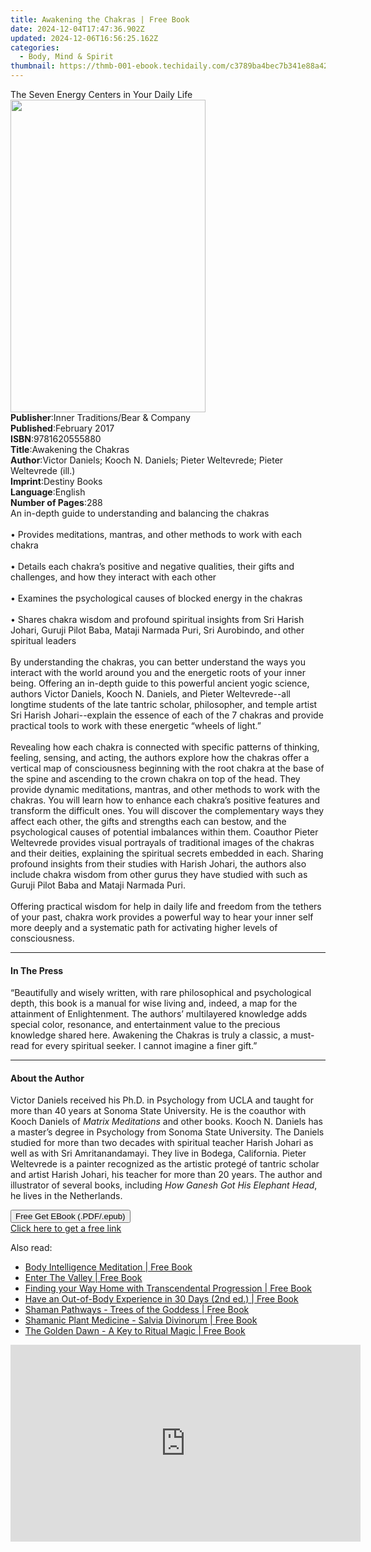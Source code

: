 ```yaml
---
title: Awakening the Chakras | Free Book
date: 2024-12-04T17:47:36.902Z
updated: 2024-12-06T16:56:25.162Z
categories:
  - Body, Mind & Spirit
thumbnail: https://thmb-001-ebook.techidaily.com/c3789ba4bec7b341e88a426a33a063f9587874b57c3d67f2d46d08671b380b28.jpg
---
```

<main id="book-container">
  <div class="flex flex-col">
    <div class="book-brief flex-1 py-6 px-4 sm:p-6 md:py-10 md:px-8">
      <!-- brief-->
      <div class="book-brief-main">
        The Seven Energy Centers in Your Daily Life
      </div>
    </div>
    <div
      class="book-meta-info flex-1 grid gap-4 col-start-1 col-end-3 row-start-1 sm:mb-6 sm:grid-cols-4 lg:gap-6 lg:col-start-2 lg:row-end-6 lg:row-span-6 lg:mb-0"
    >
      <div
        class="book-meta-info-left place-content-center mt-4 p-4 text-sm leading-6 col-start-2 col-span-2 dark:text-slate-400"
      >
        <img
          class="w-full h-500 object-cover rounded-lg sm:h-255 sm:col-span-2 lg:col-span-full"
          src="https://img-001-ebook.techidaily.com/2f85835844816465ac55041d6446f3dce987b9a7e82d8f9191a74f7c256933e3.jpg"
          alt=""
          width="312"
          height="500"
        />
      </div>
      <div
        class="book-meta-info-right mt-2 col-start-1 row-start-2 col-span-3 self-center"
      >
        <!-- meta data  -->
        <div class="flex flex-col px-4 md:px-8">
          <div class="flex-1">
            <strong>Publisher</strong>:<span class="px-2"
              >Inner Traditions/Bear &amp; Company</span
            >
          </div>
          <div class="flex-1">
            <strong>Published</strong>:<span class="px-2">February 2017</span>
          </div>
          <div class="flex-1">
            <strong>ISBN</strong>:<span class="px-2">9781620555880</span>
          </div>
          <div class="flex-1">
            <strong>Title</strong>:<span class="px-2"
              >Awakening the Chakras</span
            >
          </div>
          <div class="flex-1">
            <strong>Author</strong>:<span class="px-2"
              >Victor Daniels; Kooch N. Daniels; Pieter Weltevrede; Pieter
              Weltevrede (ill.)</span
            >
          </div>
          <div class="flex-1">
            <strong>Imprint</strong>:<span class="px-2">Destiny Books</span>
          </div>
          <div class="flex-1">
            <strong>Language</strong>:<span class="px-2">English</span>
          </div>
          <div class="flex-1">
            <strong>Number of Pages</strong>:<span class="px-2">288</span>
          </div>
        </div>
      </div>
    </div>
    <div class="book-description flex-1 py-6 px-4 sm:p-6 md:py-10 md:px-8">
      <div class="book-description-main">
        <div accordion-content="" id="description">
          An in-depth guide to understanding and balancing the chakras<br /><br />•
          Provides meditations, mantras, and other methods to work with each
          chakra<br /><br />• Details each chakra’s positive and negative
          qualities, their gifts and challenges, and how they interact with each
          other<br /><br />• Examines the psychological causes of blocked energy
          in the chakras<br /><br />• Shares chakra wisdom and profound
          spiritual insights from Sri Harish Johari, Guruji Pilot Baba, Mataji
          Narmada Puri, Sri Aurobindo, and other spiritual leaders
          <br /><br />By understanding the chakras, you can better understand
          the ways you interact with the world around you and the energetic
          roots of your inner being. Offering an in-depth guide to this powerful
          ancient yogic science, authors Victor Daniels, Kooch N. Daniels, and
          Pieter Weltevrede--all longtime students of the late tantric scholar,
          philosopher, and temple artist Sri Harish Johari--explain the essence
          of each of the 7 chakras and provide practical tools to work with
          these energetic “wheels of light.” <br /><br />Revealing how each
          chakra is connected with specific patterns of thinking, feeling,
          sensing, and acting, the authors explore how the chakras offer a
          vertical map of consciousness beginning with the root chakra at the
          base of the spine and ascending to the crown chakra on top of the
          head. They provide dynamic meditations, mantras, and other methods to
          work with the chakras. You will learn how to enhance each chakra’s
          positive features and transform the difficult ones. You will discover
          the complementary ways they affect each other, the gifts and strengths
          each can bestow, and the psychological causes of potential imbalances
          within them. Coauthor Pieter Weltevrede provides visual portrayals of
          traditional images of the chakras and their deities, explaining the
          spiritual secrets embedded in each. Sharing profound insights from
          their studies with Harish Johari, the authors also include chakra
          wisdom from other gurus they have studied with such as Guruji Pilot
          Baba and Mataji Narmada Puri.<br /><br />Offering practical wisdom for
          help in daily life and freedom from the tethers of your past, chakra
          work provides a powerful way to hear your inner self more deeply and a
          systematic path for activating higher levels of consciousness.
        </div>
        <div class="accordion-fader"></div>
      </div>
    </div>
    <div class="book-excerpts flex-1 py-6 px-4 sm:p-6 md:py-10 md:px-8">
      <!-- excerpts-->
      <div class="book-excerpts-main">
        <hr />
        <h4 class="placeholder placeholder-heading">
          <span>In The Press</span>
        </h4>
        <p>
          “Beautifully and wisely written, with rare philosophical and
          psychological depth, this book is a manual for wise living and,
          indeed, a map for the attainment of Enlightenment. The authors’
          multilayered knowledge adds special color, resonance, and
          entertainment value to the precious knowledge shared here. Awakening
          the Chakras is truly a classic, a must-read for every spiritual
          seeker. I cannot imagine a finer gift.”
        </p>
      </div>
    </div>
    <div class="book-about-author flex-1 py-6 px-4 sm:p-6 md:py-10 md:px-8">
      <!-- about author-->
      <div class="book-main-author-main">
        <hr />
        <h4 class="placeholder placeholder-heading">
          <span>About the Author</span>
        </h4>
        <p>
          Victor Daniels received his Ph.D. in Psychology from UCLA and taught
          for more than 40 years at Sonoma State University. He is the coauthor
          with Kooch Daniels of <i>Matrix Meditations</i> and other books. Kooch
          N. Daniels has a master’s degree in Psychology from Sonoma State
          University. The Daniels studied for more than two decades with
          spiritual teacher Harish Johari as well as with Sri Amritanandamayi.
          They live in Bodega, California. Pieter Weltevrede is a painter
          recognized as the artistic protegé of tantric scholar and artist
          Harish Johari, his teacher for more than 20 years. The author and
          illustrator of several books, including
          <i>How Ganesh Got His Elephant Head</i>, he lives in the Netherlands.
        </p>
      </div>
    </div>
    <div class="book-free-get flex-1 py-6 px-4 sm:p-6 md:py-10 md:px-8">
      <button
        id="btn-free-get"
        class="bg-blue-500 hover:bg-blue-700 text-white font-bold py-2 px-4 rounded"
      >
        Free Get EBook (.PDF/.epub)
      </button>
      <div id="countdown-display" class="px-2 text-lg mt-2"></div>
      <a
        id="free-link"
        class="hidden bg-blue-500 hover:bg-blue-700 text-white font-bold py-2 px-4 rounded"
        href="https://www.ebooks.com/en-us/book/95782665/awakening-the-chakras/victor-daniels/"
        target="_blank"
        >Click here to get a free link</a
      >
    </div>
    <script>
      let countdownTime = 0;
      let countdownInterval = null;
      document
        .getElementById('btn-free-get')
        .addEventListener('click', startCountdown);
      function startCountdown() {
        countdownTime = new Date().getTime() + 60000 * 3;
        countdownInterval = setInterval(updateCountdown, 1000);
        document.getElementById('btn-free-get').disabled = true;
        document
          .getElementById('btn-free-get')
          .classList.add('bg-gray-500', 'cursor-not-allowed');
      }
      function updateCountdown() {
        let currentTime = new Date().getTime();
        let timeLeft = countdownTime - currentTime;
        let secondsLeft = Math.floor(timeLeft / 1000);
        document.getElementById('countdown-display').innerHTML =
          `Remaining time: ${secondsLeft} seconds.`;
        if (secondsLeft <= 0) {
          clearInterval(countdownInterval);
          document.getElementById('btn-free-get').classList.add('hidden');
          document.getElementById('free-link').classList.remove('hidden');
          document.getElementById('countdown-display').innerHTML = '';
        }
      }
    </script>
  </div>
</main>

<ins class="adsbygoogle"
      style="display:block"
      data-ad-client="ca-pub-7571918770474297"
      data-ad-slot="8358498916"
      data-ad-format="auto"
      data-full-width-responsive="true"></ins>
    

<span class="atpl-alsoreadstyle">Also read:</span>
<div><ul>
<li><a href="https://novels-ebooks.techidaily.com/1710022-9780857011213-body-intelligence-meditation/"><u>Body Intelligence Meditation | Free Book</u></a></li>
<li><a href="https://novels-ebooks.techidaily.com/1708841-9781466876576-enter-the-valley/"><u>Enter The Valley | Free Book</u></a></li>
<li><a href="https://novels-ebooks.techidaily.com/1707101-9781780995663-finding-your-way-home-with-transcendental-progression/"><u>Finding your Way Home with Transcendental Progression | Free Book</u></a></li>
<li><a href="https://novels-ebooks.techidaily.com/1708844-9781466876385-have-an-out-of-body-experience-in-30-days-2nd-ed/"><u>Have an Out-of-Body Experience in 30 Days (2nd ed.) | Free Book</u></a></li>
<li><a href="https://novels-ebooks.techidaily.com/1707106-9781782793311-shaman-pathways-trees-of-the-goddess/"><u>Shaman Pathways - Trees of the Goddess | Free Book</u></a></li>
<li><a href="https://novels-ebooks.techidaily.com/1707107--shamanic-plant-medicine-salvia-divinorum/"><u>Shamanic Plant Medicine - Salvia Divinorum | Free Book</u></a></li>
<li><a href="https://novels-ebooks.techidaily.com/1707109-9781782795780-the-golden-dawn-a-key-to-ritual-magic/"><u>The Golden Dawn - A Key to Ritual Magic | Free Book</u></a></li>
</ul></div>

<!-- affiliate ads begin -->
<iframe width="560" height="315" src="https://www.youtube.com/embed/LaWcXdTn5SE?si=QbxEkX-4a17J5RVs" title="YouTube video player" frameborder="0" allow="accelerometer; autoplay; clipboard-write; encrypted-media; gyroscope; picture-in-picture; web-share" referrerpolicy="strict-origin-when-cross-origin" allowfullscreen></iframe>
<!-- affiliate ads end -->

